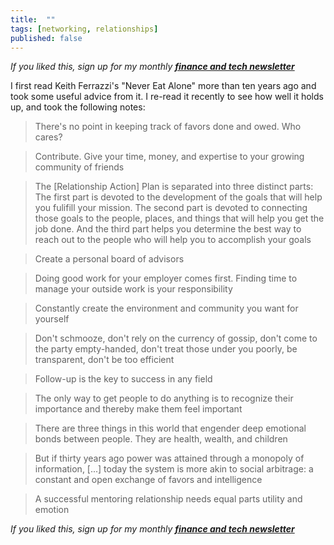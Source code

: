 ```yaml
---
title:  ""  
tags: [networking, relationships]
published: false
---
```


*If you liked this, sign up for my monthly* ***[finance and tech newsletter](https://avoidboringpeople.substack.com/ "ABP")***

I first read Keith Ferrazzi's "Never Eat Alone" more than ten years ago and took some useful advice from it. I re-read it recently to see how well it holds up, and took the following notes:

> There's no point in keeping track of favors done and owed. Who cares? 

> Contribute. Give your time, money, and expertise to your growing community of friends

> The \[Relationship Action\] Plan is separated into three distinct parts: The first part is devoted to the development of the goals that will help you fulifill your mission. The second part is devoted to connecting those goals to the people, places, and things that will help you get the job done. And the third part helps you determine the best way to reach out to the people who will help you to accomplish your goals

> Create a personal board of advisors

> Doing good work for your employer comes first. Finding time to manage your outside work is your responsibility

> Constantly create the environment and community you want for yourself

> Don't schmooze, don't rely on the currency of gossip, don't come to the party empty-handed, don't treat those under you poorly, be transparent, don't be too efficient

> Follow-up is the key to success in any field

> The only way to get people to do anything is to recognize their importance and thereby make them feel important

> There are three things in this world that engender deep emotional bonds between people. They are health, wealth, and children

> But if thirty years ago power was attained through a monopoly of information, \[...\] today the system is more akin to social arbitrage: a constant and open exchange of favors and intelligence

> A successful mentoring relationship needs equal parts utility and emotion 

*If you liked this, sign up for my monthly* ***[finance and tech newsletter](https://avoidboringpeople.substack.com/ "ABP")***
